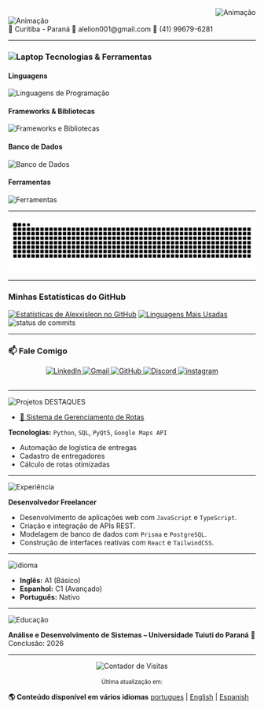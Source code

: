 <div align="right">
  <img src="https://readme-typing-svg.herokuapp.com?font=Consolas&size=20&pause=1000&color=CCCCCC&width=650&lines=C:%5CUsers%5CUsuário>Olá!+Eu+sou+o+Cristian;" alt="Animação" />
</div>

<div align="left">
  <img src="https://readme-typing-svg.herokuapp.com?font=Consolas&size=16&pause=1000&color=CCCCCC&width=1000&lines=Programador+Full+Stak+|+TI;" alt="Animação" />
</div>
📍 Curitiba - Paraná
📧 alelion001@gmail.com
📱 (41) 99679-6281


---

<h3><img src="https://raw.githubusercontent.com/Tarikul-Islam-Anik/Animated-Fluent-Emojis/master/Emojis/Objects/Laptop.png" alt="Laptop" width="35" height="35" /> Tecnologias & Ferramentas</h3> 
<h4>Linguagens</h4> 
<div> 
  <img src="https://skillicons.dev/icons?i=c,cpp,python,java,php,js,ts,html,css" alt="Linguagens de Programação" /> 
</div> <h4>Frameworks & Bibliotecas</h4> 
<div> 
  <img src="https://skillicons.dev/icons?i=react,nextjs,nodejs,tailwind,vite" alt="Frameworks e Bibliotecas" /> 
</div> 
  <tr> 
    <td width="60%" valign="top"> 
  <h4>Banco de Dados</h4> 
      <div> 
  <img src="https://skillicons.dev/icons?i=prisma,postgresql" alt="Banco de Dados" /> 
  </div> 
      <h4>Ferramentas</h4> 
      <div> 
    <img src="https://skillicons.dev/icons?i=git,github,windows,vscode,pycharm" alt="Ferramentas" /> 
  </div> 

---

<picture>
  <source media="(prefers-color-scheme: dark)" srcset="https://raw.githubusercontent.com/Alexxisleon/Alexxisleon/output/github-contribution-grid-snake-dark.svg">
  <source media="(prefers-color-scheme: light)" srcset="https://raw.githubusercontent.com/Alexxisleon/Alexxisleon/output/github-contribution-grid-snake.svg">
  <img alt="github snake animation" src="https://raw.githubusercontent.com/Alexxisleon/Alexxisleon/output/github-contribution-grid-snake.svg">
</picture>

---

### Minhas Estatísticas do GitHub

[![Estatísticas de Alexxisleon no GitHub](https://github-readme-stats.vercel.app/api?username=Alexxisleon&show_icons=true&theme=tokyonight&include_all_commits=true&count_private=true)](https://github.com/Alexxisleon)
[![Linguagens Mais Usadas](https://github-readme-stats.vercel.app/api/top-langs/?username=Alexxisleon&langs_count=7&theme=tokyonight)](https://github.com/Alexxisleon)
![status de commits](https://github-contributor-stats.vercel.app/api?username=Alexxisleon&limit=5&theme=cobalt&combine_all_yearly_contributions=true)

---

### 📫 Fale Comigo

<div align="center">
  <a href="https://www.linkedin.com/in/cristian-leon-b63659384/" target="_blank">
    <img src="https://skillicons.dev/icons?i=linkedin" alt="LinkedIn"/>
  </a>
  <a href="mailto:alelion001@gmail.com" target="_blank">
    <img src="https://skillicons.dev/icons?i=gmail" alt="Gmail"/>
  </a>
  <a href="https://github.com/Alexxisleon" target="_blank">
    <img src="https://skillicons.dev/icons?i=github" alt="GitHub"/>
  </a>
  <a href="https://discordapp.com/users/rw917" target="_blank">
    <img src="https://skillicons.dev/icons?i=discord" alt="Discord"/>
  </a>
  </a>
  <a href="https://instagram.com/akz7ine" target="_blank">
    <img src="https://skillicons.dev/icons?i=instagram" alt="instagram"/>
  </a>
</div>

<br>

---

<img src="https://readme-typing-svg.herokuapp.com?font=Consolas&weight=700&size=28&pause=1000&color=FFFFFF&width=450&lines=💻+Projetos+DESTAQUES" alt="Projetos DESTAQUES" />

- [🔗 Sistema de Gerenciamento de Rotas](https://github.com/eliphaslevii/TrabalhoPI)
  
**Tecnologias:** `Python`, `SQL`, `PyQt5`, `Google Maps API`
- Automação de logística de entregas
- Cadastro de entregadores
- Cálculo de rotas otimizadas

---

<img src="https://readme-typing-svg.herokuapp.com?font=Consolas&weight=700&size=28&pause=1000&color=FFFFFF&width=450&lines=💼+Experiência" alt="Experiência" />

**Desenvolvedor Freelancer**
- Desenvolvimento de aplicações web com `JavaScript` e `TypeScript`.
- Criação e integração de APIs REST.
- Modelagem de banco de dados com `Prisma` e `PostgreSQL`.
- Construção de interfaces reativas com `React` e `TailwindCSS`. 

---

<img src="https://readme-typing-svg.herokuapp.com?font=Consolas&weight=700&size=28&pause=1000&color=FFFFFF&width=450&lines=🌐+idioma" alt="idioma" />

- **Inglês:** A1 (Básico)
- **Espanhol:** C1 (Avançado)
- **Português:** Nativo

---

<img src="https://readme-typing-svg.herokuapp.com?font=Consolas&weight=700&size=28&pause=1000&color=FFFFFF&width=450&lines=📚+Educação" alt="Educação" />

**Análise e Desenvolvimento de Sistemas – Universidade Tuiuti do Paraná**
📅 Conclusão: 2026

---

<div align="center">
  <img src="https://komarev.com/ghpvc/?username=Alexxisleon&style=for-the-badge&color=brightgreen" alt="Contador de Visitas"/>
  <p>
    <small>Última atualização em: </small>
  </p>
</div>

  **🌎 Conteúdo disponível em vários idiomas** [portugues](https://github.com/Alexxisleon/Alexxisleon/blob/main/README.md) | 
  [English](https://github.com/Alexxisleon/Alexxisleon/blob/main/README_EN.md) | 
  [Espanish](https://github.com/Alexxisleon/Alexxisleon/blob/main/README_ES.md)





